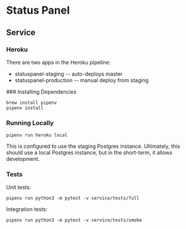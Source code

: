 # Status Panel

## Service

### Heroku

There are two apps in the Heroku pipeline:

- statuspanel-staging -- auto-deploys master
- statuspanel-production -- manual deploy from staging

### Installing Dependencies

    brew install pipenv
    pipenv install

### Running Locally

    pipenv run heroku local

This is configured to use the staging Postgres instance. Ultimately, this should use a local Postgres instance, but in the short-term, it allows development.

### Tests

Unit tests:

    pipenv run python3 -m pytest -v service/tests/full

Integration tests:

	pipenv run python3 -m pytest -v service/tests/smoke
